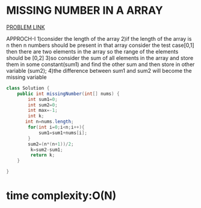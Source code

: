 # MISSING NUMBER IN A ARRAY
[PROBLEM LINK](https://leetcode.com/problems/missing-number/)

APPROCH-I
1)consider the length of the array 
2)if the length of the array is n then n numbers should be present in that array
consider the test case[0,1] then there are two elements in the array so the range of the elements should be [0,2]
3)so consider the sum of all elements in the array and store them in some constant(sum1) and find the other sum and then store in other variable
(sum2);
4)the difference between sum1 and sum2 will become the missing variable
```Java
class Solution {
    public int missingNumber(int[] nums) {
        int sum1=0;
        int sum2=0;
        int max=-1;
        int k;
       int n=nums.length;
        for(int i=0;i<n;i++){
            sum1=sum1+nums[i];
        }
        sum2=(n*(n+1))/2;
         k=sum2-sum1;
         return k;
    }

}
```
# time complexity:O(N)
